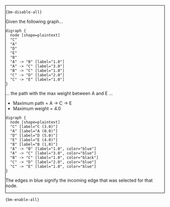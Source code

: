 <div style="border:1px solid black;">

`{bm-disable-all}`

Given the following graph...

````{dot}
digraph {
  node [shape=plaintext]
  "C"
  "A"
  "D"
  "E"
  "B"
  "A" -> "B" [label="1.0"]
  "A" -> "C" [label="3.0"]
  "B" -> "C" [label="1.0"]
  "C" -> "D" [label="2.0"]
  "C" -> "E" [label="1.0"]
}
````

... the path with the max weight between A and E ...

 * Maximum path = A -> C -> E
 * Maximum weight = 4.0

````{dot}
digraph {
  node [shape=plaintext]
  "C" [label="C (3.0)"]
  "A" [label="A (0.0)"]
  "D" [label="D (5.0)"]
  "E" [label="E (4.0)"]
  "B" [label="B (1.0)"]
  "A" -> "B" [label="1.0", color="blue"]
  "A" -> "C" [label="3.0", color="blue"]
  "B" -> "C" [label="1.0", color="black"]
  "C" -> "D" [label="2.0", color="blue"]
  "C" -> "E" [label="1.0", color="blue"]
}
````

The edges in blue signify the incoming edge that was selected for that node.

</div>

`{bm-enable-all}`

